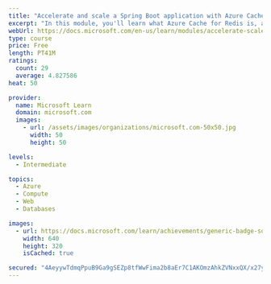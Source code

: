 ```yaml
---
title: "Accelerate and scale a Spring Boot application with Azure Cache for Redis"
excerpt: "In this module, you'll learn what Azure Cache for Redis is, and how to use it with a Java and Spring Boot application. You'll use it to cache some business data using Spring Data Redis, and also to store HTTP session data using Spring Session."
webUrl: https://docs.microsoft.com/en-us/learn/modules/accelerate-scale-spring-boot-application-azure-cache-redis/
type: course
price: Free
length: PT41M
ratings:
  count: 29
  average: 4.827586
heat: 50

provider:
  name: Microsoft Learn
  domain: microsoft.com
  images:
    - url: /assets/images/organizations/microsoft.com-50x50.jpg
      width: 50
      height: 50

levels:
  - Intermediate

topics:
  - Azure
  - Compute
  - Web
  - Databases

images:
  - url: https://docs.microsoft.com/learn/achievements/generic-badge-social.png
    width: 640
    height: 320
    isCached: true

secured: "4AeyywTdmqPpuB9Ga9gSEZp8tfWwFima2b8aEr7C1AKOmzAhkZVNxxQX/x27y6VsWAmW5tD/S7T7kbZ9td614Z7ycw1729J8Wn5DrB3c/JAS0oncKCQWwkExkkl81Gxau0A3hDK3LUyS1kRFWuCUkiCK3MJge/K26u98QrkVe+MfDXBCA20KwJB4mGeYLoW7tTNd4b8O/6g8SqMf/6vC717DiCXt1FBahCKQqlN1DJ1vVuuG/y8Vqlo9KDANvN+4szRpYSNYalJIV/Ubvv2U9SznkzdO78689wS1SmrcdW6FS05/sGwCEoV3+HwMWpUmQkwHWcW+L3rvW0ARjj/FANFj/pO8mjR4zRz7JMzyFfjdQRasiPTXnNC1qtfqIUS8w2ktqkavrbSeGLDwgV/cy2zM14DPbZcx6fGF8njZ8RI=;c+oXD4ELlCIQNII+GZHLMg=="
---
```


